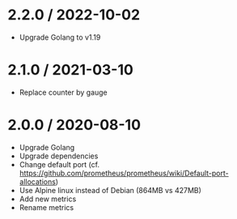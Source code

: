 2.2.0 / 2022-10-02
=================
  * Upgrade Golang to v1.19

2.1.0 / 2021-03-10
=================
  * Replace counter by gauge

2.0.0 / 2020-08-10
=================
  * Upgrade Golang
  * Upgrade dependencies
  * Change default port (cf. https://github.com/prometheus/prometheus/wiki/Default-port-allocations)
  * Use Alpine linux instead of Debian (864MB vs 427MB)
  * Add new metrics
  * Rename metrics